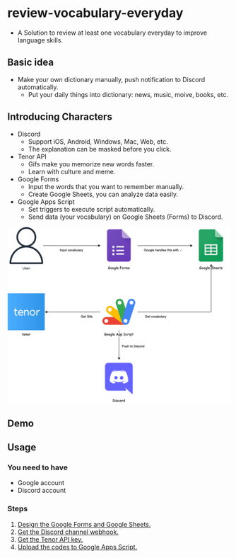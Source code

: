 # review-vocabulary-everyday

- A Solution to review at least one vocabulary everyday to improve language skills.

## Basic idea

- Make your own dictionary manually, push notification to Discord automatically.
  - Put your daily things into dictionary: news, music, moive, books, etc.

## Introducing Characters

- Discord
  - Support iOS, Android, Windows, Mac, Web, etc.
  - The explanation can be masked before you click.
- Tenor API
  - Gifs make you memorize new words faster.
  - Learn with culture and meme.
- Google Forms
  - Input the words that you want to remember manually.
  - Create Google Sheets, you can analyze data easily.
- Google Apps Script
  - Set triggers to execute script automatically.
  - Send data (your vocabulary) on Google Sheets (Forms) to Discord.

![Overview](./images/overview.png)

## Demo

## Usage

### You need to have

- Google account
- Discord account

### Steps

1. [Design the Google Forms and Google Sheets.](docs/google_forms_sheets.md)
2. [Get the Discord channel webhook.](docs/discord_webhook.md)
3. [Get the Tenor API key.](docs/tenor_api_key.md)
4. [Upload the codes to Google Apps Script.](docs/google_apps_script.md)
